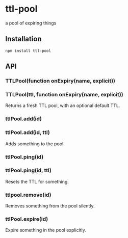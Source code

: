 # ttl-pool

  a pool of expiring things

## Installation

    npm install ttl-pool

## API

### TTLPool(function onExpiry(name, explicit))
### TTLPool(ttl, function onExpiry(name, explicit))

  Returns a fresh TTL pool, with an optional default TTL.

### ttlPool.add(id)
### ttlPool.add(id, ttl)

  Adds something to the pool.

### ttlPool.ping(id)
### ttlPool.ping(id, ttl)

  Resets the TTL for something.

### ttlpool.remove(id)

  Removes something from the pool silently.

### ttlPool.expire(id)

  Expire something in the pool explicitly.
